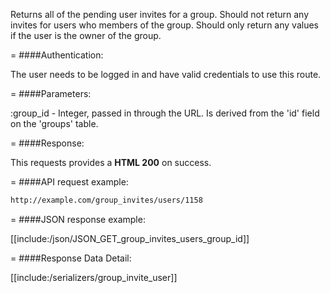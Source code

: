 <!-- --- title: GET /group_invites/users/:group_id -->

Returns all of the pending user invites for a group. Should not return any invites for users who members of the group. Should only return any values if the user is the owner of the group.

=
####Authentication:

The user needs to be logged in and have valid credentials to use this route.

=
####Parameters:

:group_id - Integer, passed in through the URL. Is derived from the 'id' field on the 'groups' table.

=
####Response:

This requests provides a <strong>HTML 200</strong> on success.

=
####API request example:
```html
http://example.com/group_invites/users/1158
```

=
####JSON response example:

[[include:/json/JSON_GET_group_invites_users_group_id]]

=
####Response Data Detail:

[[include:/serializers/group_invite_user]]